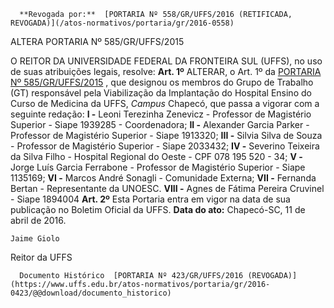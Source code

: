       **Revogada por:**  [PORTARIA Nº 558/GR/UFFS/2016 (RETIFICADA, REVOGADA)](/atos-normativos/portaria/gr/2016-0558) 

   ALTERA PORTARIA Nº 585/GR/UFFS/2015  

 O REITOR DA UNIVERSIDADE FEDERAL DA FRONTEIRA SUL (UFFS), no uso de suas atribuições legais, resolve:   **Art. 1º** ALTERAR, o Art. 1º da [PORTARIA Nº 585/GR/UFFS/2015](https://www.uffs.edu.br/atos-normativos/portaria/gr/2015-0585)  , que designou os membros do Grupo de Trabalho (GT) responsável pela Viabilização da Implantação do Hospital Ensino do Curso de Medicina da UFFS, *Campus* Chapecó, que passa a vigorar com a seguinte redação: **I -** Leoni Terezinha Zenevicz - Professor de Magistério Superior - Siape 1939285 - Coordenadora; **II -** Alexander Garcia Parker - Professor de Magistério Superior - Siape 1913320; **III -** Silvia Silva de Souza - Professor de Magistério Superior - Siape 2033432; **IV -** Severino Teixeira da Silva Filho - Hospital Regional do Oeste - CPF 078 195 520 - 34; **V -** Jorge Luís Garcia Ferrabone - Professor de Magistério Superior - Siape 1135169; **VI -** Marcos André Sonagli - Comunidade Externa; **VII -** Fernanda Bertan - Representante da UNOESC. **VIII -** Agnes de Fátima Pereira Cruvinel - Siape 1894004   **Art. 2º** Esta Portaria entra em vigor na data de sua publicação no Boletim Oficial da UFFS.      **Data do ato:** Chapecó-SC, 11 de abril de 2016.   
 

    Jaime Giolo   
 Reitor da UFFS 

      Documento Histórico  [PORTARIA Nº 423/GR/UFFS/2016 (REVOGADA)](https://www.uffs.edu.br/atos-normativos/portaria/gr/2016-0423/@@download/documento_historico)     
      